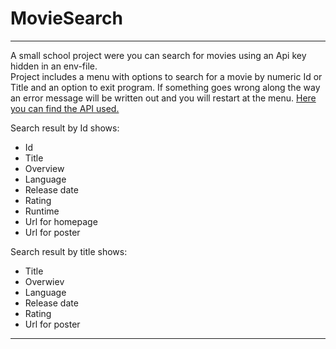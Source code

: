﻿# **MovieSearch**
---
A small school project were you can search for movies using an Api key hidden in an env-file.  
Project includes a menu with options to search for a movie by numeric Id or Title and an option to exit program.
If something goes wrong along the way an error message will be written out and you will restart at the menu. 
[Here you can find the API used.](https://www.themoviedb.org/)

Search result by Id shows:
* Id
* Title
* Overview
* Language
* Release date
* Rating
* Runtime
* Url for homepage
* Url for poster

Search result by title shows:
* Title
* Overwiev
* Language
* Release date
* Rating
* Url for poster

***

